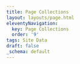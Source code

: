 ```yaml
---
title: Page Collections
layout: layouts/page.html
eleventyNavigation:
  key: Page Collections
  order: '9'
tags: Site Data
draft: false
_schema: default
---
```

